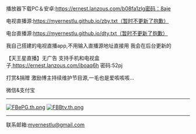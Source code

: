 播放器下载PC＆安卓:https://ernest.lanzous.com/b08fa1zlg密码：8aje

电视直播源:https://myernestlu.github.io/zby.txt（暂时不更新了抱歉）

电台直播源:https://myernestlu.github.io/dty.txt（暂时不更新了抱歉）

我自己搭建的电视直播app,不用输入直播源地址直接用 我会在后台更新的

【天王星直播】无广告 支持手机和电视盒子,https://ernest.lanzous.com/iboaq6h 密码:52pj

打赏&捐赠 激励博主持续维护节目源,一毛也是爱咳咳咳...

微信&支付宝

-------------------------------------------------------------------------
<a href="https://img.wenhairu.com/image/FBePG"><img src="https://cdn.img.wenhairu.com/images/2020/04/02/FBePG.th.png" alt="FBePG.th.png" border="0"></a> <a href="https://img.wenhairu.com/image/FBBtv"><img src="https://cdn.img.wenhairu.com/images/2020/04/02/FBBtv.th.png" alt="FBBtv.th.png" border="0"></a>



--------------------------------------------------------------------------

联系邮箱:myernestlu@gmail.com
